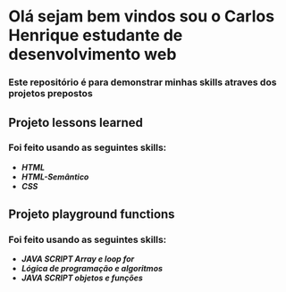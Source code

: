 # Olá sejam bem vindos sou o Carlos Henrique estudante de desenvolvimento web
### <p>Este repositório é para demonstrar minhas skills atraves dos projetos prepostos</p>

## Projeto lessons learned 
### Foi feito usando as seguintes skills:
<ul>
  <b><em><li>HTML</li></em></b>
  <b><em><li>HTML-Semântico</li></em></b>
  <b><em><li>CSS</li></em></b>  
</ul>

##  Projeto playground functions
###  Foi feito usando as seguintes skills:
<ul>
  <b><em><li>JAVA SCRIPT Array e loop for</li></em></b>
  <b><em><li>Lógica de programação e algoritmos</li></em></b>
  <b><em><li>JAVA SCRIPT objetos e funções</li></em></b>
</ul>

